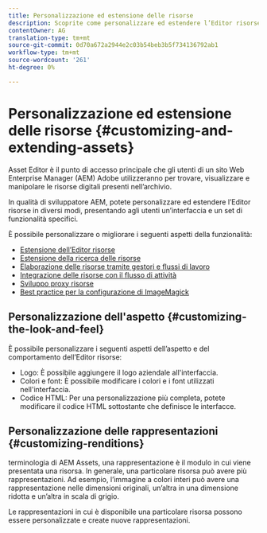 ```yaml
---
title: Personalizzazione ed estensione delle risorse
description: Scoprite come personalizzare ed estendere l’Editor risorse e condivisione di risorse, che offre agli utenti un’interfaccia e un set di funzionalità specifici.
contentOwner: AG
translation-type: tm+mt
source-git-commit: 0d70a672a2944e2c03b54beb3b5f734136792ab1
workflow-type: tm+mt
source-wordcount: '261'
ht-degree: 0%

---
```



# Personalizzazione ed estensione delle risorse {#customizing-and-extending-assets}

Asset Editor è il punto di accesso principale che gli utenti di un sito Web Enterprise Manager (AEM)  Adobe utilizzeranno per trovare, visualizzare e manipolare le risorse digitali presenti nell’archivio.

In qualità di sviluppatore AEM, potete personalizzare ed estendere l’Editor risorse in diversi modi, presentando agli utenti un’interfaccia e un set di funzionalità specifici.

È possibile personalizzare o migliorare i seguenti aspetti della funzionalità:

* [Estensione dell’Editor risorse](asseteditorx.md)
* [Estensione della ricerca delle risorse](searchx.md)
* [Elaborazione delle risorse tramite gestori e flussi di lavoro](media-handlers.md)
* [Integrazione delle risorse con il flusso di attività](extending-activity-stream.md)
* [Sviluppo proxy risorse](proxy.md)
* [Best practice per la configurazione di ImageMagick](best-practices-for-imagemagick.md)

## Personalizzazione dell&#39;aspetto {#customizing-the-look-and-feel}

È possibile personalizzare i seguenti aspetti dell’aspetto e del comportamento dell’Editor risorse:

* Logo: È possibile aggiungere il logo aziendale all&#39;interfaccia.
* Colori e font: È possibile modificare i colori e i font utilizzati nell&#39;interfaccia.
* Codice HTML: Per una personalizzazione più completa, potete modificare il codice HTML sottostante che definisce le interfacce.

## Personalizzazione delle rappresentazioni {#customizing-renditions}

 terminologia di AEM Assets, una rappresentazione è il modulo in cui viene presentata una risorsa. In generale, una particolare risorsa può avere più rappresentazioni. Ad esempio, l’immagine a colori interi può avere una rappresentazione nelle dimensioni originali, un’altra in una dimensione ridotta e un’altra in scala di grigio.

Le rappresentazioni in cui è disponibile una particolare risorsa possono essere personalizzate e create nuove rappresentazioni.
